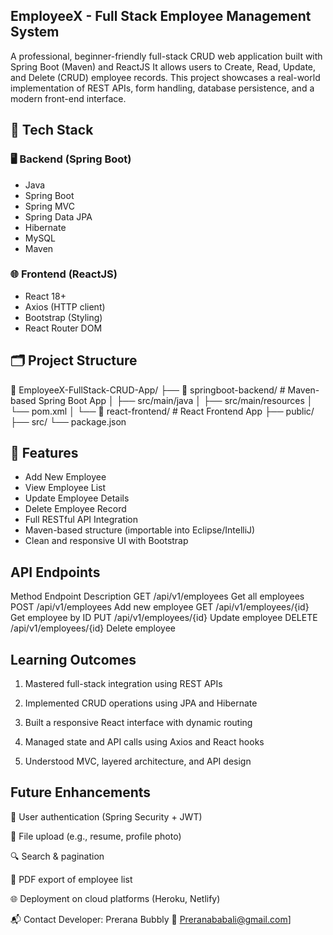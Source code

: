  ## EmployeeX - Full Stack Employee Management System

A professional, beginner-friendly full-stack CRUD web application built with Spring Boot (Maven) and ReactJS It allows users to Create, Read, Update, and Delete (CRUD) employee records. This project showcases a real-world implementation of REST APIs, form handling, database persistence, and a modern front-end interface.


## 🚀 Tech Stack
### 🖥 Backend (Spring Boot)
- Java 
- Spring Boot
- Spring MVC
- Spring Data JPA
- Hibernate
- MySQL 
- Maven

### 🌐 Frontend (ReactJS)
- React 18+
- Axios (HTTP client)
- Bootstrap (Styling)
- React Router DOM


## 🗂️ Project Structure
📁 EmployeeX-FullStack-CRUD-App/
├── 📁 springboot-backend/ # Maven-based Spring Boot App
│ ├── src/main/java
│ ├── src/main/resources
│ └── pom.xml
│
└── 📁 react-frontend/ # React Frontend App
├── public/
├── src/
└── package.json

## 🔧 Features
-  Add New Employee
-  View Employee List
-  Update Employee Details
-  Delete Employee Record
-  Full RESTful API Integration
-  Maven-based structure (importable into Eclipse/IntelliJ)
-  Clean and responsive UI with Bootstrap
  
##  API Endpoints
Method	Endpoint	Description
GET	/api/v1/employees	Get all employees
POST	/api/v1/employees	Add new employee
GET	/api/v1/employees/{id}	Get employee by ID
PUT	/api/v1/employees/{id}	Update employee
DELETE	/api/v1/employees/{id}	Delete employee

## Learning Outcomes
1. Mastered full-stack integration using REST APIs

2. Implemented CRUD operations using JPA and Hibernate

3. Built a responsive React interface with dynamic routing

4. Managed state and API calls using Axios and React hooks

5. Understood MVC, layered architecture, and API design


## Future Enhancements
🔐 User authentication (Spring Security + JWT)

📁 File upload (e.g., resume, profile photo)

🔍 Search & pagination

🧾 PDF export of employee list

🌐 Deployment on cloud platforms (Heroku, Netlify)



📬 Contact
Developer: Prerana Bubbly
📧 Preranababali@gmail.com]

